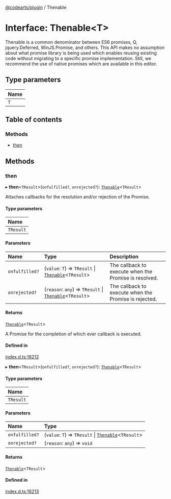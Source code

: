 [@codearts/plugin](../README.md) / Thenable

# Interface: Thenable<T\>

Thenable is a common denominator between ES6 promises, Q, jquery.Deferred, WinJS.Promise,
and others. This API makes no assumption about what promise library is being used which
enables reusing existing code without migrating to a specific promise implementation. Still,
we recommend the use of native promises which are available in this editor.

## Type parameters

| Name |
| :------ |
| `T` |

## Table of contents

### Methods

- [then](Thenable.md#then)

## Methods

### then

▸ **then**<`TResult`\>(`onfulfilled?`, `onrejected?`): [`Thenable`](Thenable.md)<`TResult`\>

Attaches callbacks for the resolution and/or rejection of the Promise.

#### Type parameters

| Name |
| :------ |
| `TResult` |

#### Parameters

| Name | Type | Description |
| :------ | :------ | :------ |
| `onfulfilled?` | (`value`: `T`) => `TResult` \| [`Thenable`](Thenable.md)<`TResult`\> | The callback to execute when the Promise is resolved. |
| `onrejected?` | (`reason`: `any`) => `TResult` \| [`Thenable`](Thenable.md)<`TResult`\> | The callback to execute when the Promise is rejected. |

#### Returns

[`Thenable`](Thenable.md)<`TResult`\>

A Promise for the completion of which ever callback is executed.

#### Defined in

[index.d.ts:16212](https://github.com/huaweicloud/cloudide-plugin-api/blob/a055dd0/index.d.ts#L16212)

▸ **then**<`TResult`\>(`onfulfilled?`, `onrejected?`): [`Thenable`](Thenable.md)<`TResult`\>

#### Type parameters

| Name |
| :------ |
| `TResult` |

#### Parameters

| Name | Type |
| :------ | :------ |
| `onfulfilled?` | (`value`: `T`) => `TResult` \| [`Thenable`](Thenable.md)<`TResult`\> |
| `onrejected?` | (`reason`: `any`) => `void` |

#### Returns

[`Thenable`](Thenable.md)<`TResult`\>

#### Defined in

[index.d.ts:16213](https://github.com/huaweicloud/cloudide-plugin-api/blob/a055dd0/index.d.ts#L16213)
